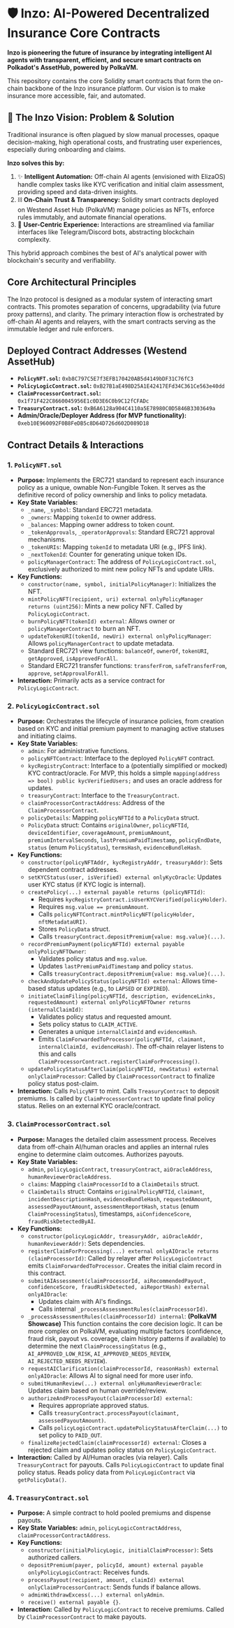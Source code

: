 # 🛡️ Inzo: AI-Powered Decentralized Insurance Core Contracts

**Inzo is pioneering the future of insurance by integrating intelligent AI agents with transparent, efficient, and secure smart contracts on Polkadot's AssetHub, powered by PolkaVM.**

This repository contains the core Solidity smart contracts that form the on-chain backbone of the Inzo insurance platform. Our vision is to make insurance more accessible, fair, and automated.

## 🚀 The Inzo Vision: Problem & Solution

Traditional insurance is often plagued by slow manual processes, opaque decision-making, high operational costs, and frustrating user experiences, especially during onboarding and claims.

**Inzo solves this by:**

1.  ✨ **Intelligent Automation:** Off-chain AI agents (envisioned with ElizaOS) handle complex tasks like KYC verification and initial claim assessment, providing speed and data-driven insights.
2.  ⛓️ **On-Chain Trust & Transparency:** Solidity smart contracts deployed on Westend Asset Hub (PolkaVM) manage policies as NFTs, enforce rules immutably, and automate financial operations.
3.  👤 **User-Centric Experience:** Interactions are streamlined via familiar interfaces like Telegram/Discord bots, abstracting blockchain complexity.

This hybrid approach combines the best of AI's analytical power with blockchain's security and verifiability.

## Core Architectural Principles

The Inzo protocol is designed as a modular system of interacting smart contracts. This promotes separation of concerns, upgradability (via future proxy patterns), and clarity. The primary interaction flow is orchestrated by off-chain AI agents and relayers, with the smart contracts serving as the immutable ledger and rule enforcers.

## Deployed Contract Addresses (Westend AssetHub)

*   **`PolicyNFT.sol`:** `0xb8C797C5E7f3EFB170420AB5d4149bDF31C76fC3`
*   **`PolicyLogicContract.sol`:** `0xB27B1aE498D25A1E42417EFd34C361Ce563e40dd`
*   **`ClaimProcessorContract.sol`:** `0x1f71F422C8660045956E1c0D3E6C0b9C12fCFADc`
*   **`TreasuryContract.sol`:** `0xB6A6128a904C4110a5E78980C0D5846B3303649a`
*   **Admin/Oracle/Deployer Address (for MVP functionality):** `0xeb10E960092F0B8FeDB5c8D64D726d602D089D18`

## Contract Details & Interactions

### 1. `PolicyNFT.sol`

*   **Purpose:** Implements the ERC721 standard to represent each insurance policy as a unique, ownable Non-Fungible Token. It serves as the definitive record of policy ownership and links to policy metadata.
*   **Key State Variables:**
    *   `_name`, `_symbol`: Standard ERC721 metadata.
    *   `_owners`: Mapping `tokenId` to owner address.
    *   `_balances`: Mapping owner address to token count.
    *   `_tokenApprovals`, `_operatorApprovals`: Standard ERC721 approval mechanisms.
    *   `_tokenURIs`: Mapping `tokenId` to metadata URI (e.g., IPFS link).
    *   `_nextTokenId`: Counter for generating unique token IDs.
    *   `policyManagerContract`: The address of `PolicyLogicContract.sol`, exclusively authorized to mint new policy NFTs and update URIs.
*   **Key Functions:**
    *   `constructor(name, symbol, initialPolicyManager)`: Initializes the NFT.
    *   `mintPolicyNFT(recipient, uri) external onlyPolicyManager returns (uint256)`: Mints a new policy NFT. Called by `PolicyLogicContract`.
    *   `burnPolicyNFT(tokenId) external`: Allows owner or `policyManagerContract` to burn an NFT.
    *   `updateTokenURI(tokenId, newUri) external onlyPolicyManager`: Allows `policyManagerContract` to update metadata.
    *   Standard ERC721 view functions: `balanceOf`, `ownerOf`, `tokenURI`, `getApproved`, `isApprovedForAll`.
    *   Standard ERC721 transfer functions: `transferFrom`, `safeTransferFrom`, `approve`, `setApprovalForAll`.
*   **Interaction:** Primarily acts as a service contract for `PolicyLogicContract`.

### 2. `PolicyLogicContract.sol`

*   **Purpose:** Orchestrates the lifecycle of insurance policies, from creation based on KYC and initial premium payment to managing active statuses and initiating claims.
*   **Key State Variables:**
    *   `admin`: For administrative functions.
    *   `policyNFTContract`: Interface to the deployed `PolicyNFT` contract.
    *   `kycRegistryContract`: Interface to a (potentially simplified or mocked) KYC contract/oracle. For MVP, this holds a simple `mapping(address => bool) public kycVerifiedUsers;` and uses an oracle address for updates.
    *   `treasuryContract`: Interface to the `TreasuryContract`.
    *   `claimProcessorContractAddress`: Address of the `ClaimProcessorContract`.
    *   `policyDetails`: Mapping `policyNFTId` to a `PolicyData` struct.
    *   `PolicyData` struct: Contains `originalOwner`, `policyNFTId`, `deviceIdentifier`, `coverageAmount`, `premiumAmount`, `premiumIntervalSeconds`, `lastPremiumPaidTimestamp`, `policyEndDate`, `status` (enum `PolicyStatus`), `termsHash`, `evidenceBundleHash`.
*   **Key Functions:**
    *   `constructor(policyNFTAddr, kycRegistryAddr, treasuryAddr)`: Sets dependent contract addresses.
    *   `setKYCStatus(user, isVerified) external onlyKycOracle`: Updates user KYC status (if KYC logic is internal).
    *   `createPolicy(...) external payable returns (policyNFTId)`:
        *   Requires `kycRegistryContract.isUserKYCVerified(policyHolder)`.
        *   Requires `msg.value == premiumAmount`.
        *   Calls `policyNFTContract.mintPolicyNFT(policyHolder, nftMetadataURI)`.
        *   Stores `PolicyData` struct.
        *   Calls `treasuryContract.depositPremium{value: msg.value}(...)`.
    *   `recordPremiumPayment(policyNFTId) external payable onlyPolicyNFTOwner`:
        *   Validates policy status and `msg.value`.
        *   Updates `lastPremiumPaidTimestamp` and policy `status`.
        *   Calls `treasuryContract.depositPremium{value: msg.value}(...)`.
    *   `checkAndUpdatePolicyStatus(policyNFTId) external`: Allows time-based status updates (e.g., to `LAPSED` or `EXPIRED`).
    *   `initiateClaimFiling(policyNFTId, description, evidenceLinks, requestedAmount) external onlyPolicyNFTOwner returns (internalClaimId)`:
        *   Validates policy status and requested amount.
        *   Sets policy status to `CLAIM_ACTIVE`.
        *   Generates a unique `internalClaimId` and `evidenceHash`.
        *   Emits `ClaimForwardedToProcessor(policyNFTId, claimant, internalClaimId, evidenceHash)`. The off-chain relayer listens to this and calls `ClaimProcessorContract.registerClaimForProcessing()`.
    *   `updatePolicyStatusAfterClaim(policyNFTId, newStatus) external onlyClaimProcessor`: Called by `ClaimProcessorContract` to finalize policy status post-claim.
*   **Interaction:** Calls `PolicyNFT` to mint. Calls `TreasuryContract` to deposit premiums. Is called by `ClaimProcessorContract` to update final policy status. Relies on an external KYC oracle/contract.

### 3. `ClaimProcessorContract.sol`

*   **Purpose:** Manages the detailed claim assessment process. Receives data from off-chain AI/human oracles and applies an internal rules engine to determine claim outcomes. Authorizes payouts.
*   **Key State Variables:**
    *   `admin`, `policyLogicContract`, `treasuryContract`, `aiOracleAddress`, `humanReviewerOracleAddress`.
    *   `claims`: Mapping `claimProcessorId` to a `ClaimDetails` struct.
    *   `ClaimDetails` struct: Contains `originalPolicyNFTId`, `claimant`, `incidentDescriptionHash`, `evidenceBundleHash`, `requestedAmount`, `assessedPayoutAmount`, `assessmentReportHash`, `status` (enum `ClaimProcessingStatus`), timestamps, `aiConfidenceScore`, `fraudRiskDetectedByAI`.
*   **Key Functions:**
    *   `constructor(policyLogicAddr, treasuryAddr, aiOracleAddr, humanReviewerAddr)`: Sets dependencies.
    *   `registerClaimForProcessing(...) external onlyAIOracle returns (claimProcessorId)`: Called by relayer after `PolicyLogicContract` emits `ClaimForwardedToProcessor`. Creates the initial claim record in this contract.
    *   `submitAIAssessment(claimProcessorId, aiRecommendedPayout, confidenceScore, fraudRiskDetected, aiReportHash) external onlyAIOracle`:
        *   Updates claim with AI's findings.
        *   Calls internal `_processAssessmentRules(claimProcessorId)`.
    *   `_processAssessmentRules(claimProcessorId) internal`: **(PolkaVM Showcase)** This function contains the core decision logic. It can be more complex on PolkaVM, evaluating multiple factors (confidence, fraud risk, payout vs. coverage, claim history patterns if available) to determine the next `ClaimProcessingStatus` (e.g., `AI_APPROVED_LOW_RISK`, `AI_APPROVED_NEEDS_REVIEW`, `AI_REJECTED_NEEDS_REVIEW`).
    *   `requestAIClarification(claimProcessorId, reasonHash) external onlyAIOracle`: Allows AI to signal need for more user info.
    *   `submitHumanReview(...) external onlyHumanReviewerOracle`: Updates claim based on human override/review.
    *   `authorizeAndProcessPayout(claimProcessorId) external`:
        *   Requires appropriate approved status.
        *   Calls `treasuryContract.processPayout(claimant, assessedPayoutAmount)`.
        *   Calls `policyLogicContract.updatePolicyStatusAfterClaim(...)` to set policy to `PAID_OUT`.
    *   `finalizeRejectedClaim(claimProcessorId) external`: Closes a rejected claim and updates policy status on `PolicyLogicContract`.
*   **Interaction:** Called by AI/Human oracles (via relayer). Calls `TreasuryContract` for payouts. Calls `PolicyLogicContract` to update final policy status. Reads policy data from `PolicyLogicContract` via `getPolicyData()`.

### 4. `TreasuryContract.sol`

*   **Purpose:** A simple contract to hold pooled premiums and dispense payouts.
*   **Key State Variables:** `admin`, `policyLogicContractAddress`, `claimProcessorContractAddress`.
*   **Key Functions:**
    *   `constructor(initialPolicyLogic, initialClaimProcessor)`: Sets authorized callers.
    *   `depositPremium(payer, policyId, amount) external payable onlyPolicyLogicContract`: Receives funds.
    *   `processPayout(recipient, amount, claimId) external onlyClaimProcessorContract`: Sends funds if balance allows.
    *   `adminWithdrawExcess(...) external onlyAdmin`.
    *   `receive() external payable {}`.
*   **Interaction:** Called by `PolicyLogicContract` to receive premiums. Called by `ClaimProcessorContract` to make payouts.
